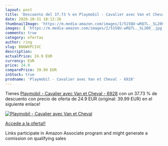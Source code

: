 ```yaml
---
layout: post
title: 'Descuento del 37.73 % en Playmobil - Cavalier avec Van et Cheval '
date: 2020-10-31 18:12:26
thumbnailImage: 'https://m.media-amazon.com/images/I/515QU-wRQ7L._SL200_.jpg'
images: [ 'https://m.media-amazon.com/images/I/515QU-wRQ7L._SL200_.jpg' ]
comments: true
category: ofertas
author: ring
slug: B06WVPC1VC
description:
actualPrice: 24.9 EUR
currency: EUR
price: 24.9
comparePrice: 39.99 EUR
inStock: true
prodname: 'Playmobil - Cavalier avec Van et Cheval - 6928'
---
```


Tienes [Playmobil - Cavalier avec Van et Cheval - 6928](https://www.amazon.fr/dp/B06WVPC1VC/?tag=tolees0d-21) con un 37.73 % de descuento con precio de oferta de 24.9 EUR (original: 39.99 EUR) en el siguiente enlace!

[![Playmobil - Cavalier avec Van et Cheval ](https://m.media-amazon.com/images/I/515QU-wRQ7L._SL200_.jpg)](https://www.amazon.fr/dp/B06WVPC1VC/?tag=tolees0d-21)

[Accede a la oferta!!](https://www.amazon.fr/dp/B06WVPC1VC/?tag=tolees0d-21)

Links participate in Amazon Associate program and might generate a comission on qualifying sales


